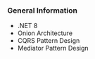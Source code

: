 ### General Information

- .NET 8
- Onion Architecture
- CQRS Pattern Design
- Mediator Pattern Design
